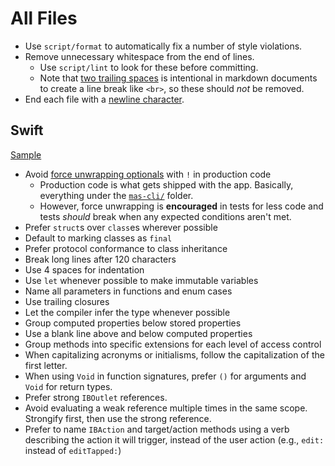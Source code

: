 # All Files

- Use `script/format` to automatically fix a number of style violations.
- Remove unnecessary whitespace from the end of lines.
  - Use `script/lint` to look for these before committing.
  - Note that [two trailing spaces](https://gist.github.com/shaunlebron/746476e6e7a4d698b373)
     is intentional in markdown documents to create a line break like `<br>`, so these should _not_ be removed.
- End each file with a [newline character](https://unix.stackexchange.com/questions/18743/whats-the-point-in-adding-a-new-line-to-the-end-of-a-file#18789).

## Swift

[Sample](sample.swift)

- Avoid [force unwrapping optionals](https://blog.timac.org/2017/0628-swift-banning-force-unwrapping-optionals/)
with `!` in production code
  - Production code is what gets shipped with the app. Basically, everything under the
  [`mas-cli/`](https://github.com/mas-cli/mas/tree/master/mas-cli) folder.
  - However, force unwrapping is **encouraged** in tests for less code and tests
  _should_ break when any expected conditions aren't met.
- Prefer `struct`s over `class`es wherever possible
- Default to marking classes as `final`
- Prefer protocol conformance to class inheritance
- Break long lines after 120 characters
- Use 4 spaces for indentation
- Use `let` whenever possible to make immutable variables
- Name all parameters in functions and enum cases
- Use trailing closures
- Let the compiler infer the type whenever possible
- Group computed properties below stored properties
- Use a blank line above and below computed properties
- Group methods into specific extensions for each level of access control
- When capitalizing acronyms or initialisms, follow the capitalization of the first letter.
- When using `Void` in function signatures, prefer `()` for arguments and `Void` for return types.
- Prefer strong `IBOutlet` references.
- Avoid evaluating a weak reference multiple times in the same scope. Strongify first, then use the strong reference.
- Prefer to name `IBAction` and target/action methods using a verb describing the action it will trigger, instead
  of the user action (e.g., `edit:` instead of `editTapped:`)
